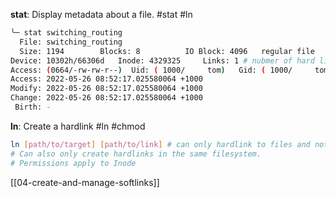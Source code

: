 **stat**: Display metadata about a file. #stat #ln 
``` sh
╰─ stat switching_routing 
  File: switching_routing
  Size: 1194      	Blocks: 8          IO Block: 4096   regular file
Device: 10302h/66306d	Inode: 4329325     Links: 1 # nubmer of hard links
Access: (0664/-rw-rw-r--)  Uid: ( 1000/     tom)   Gid: ( 1000/     tom)
Access: 2022-05-26 08:52:17.025580064 +1000
Modify: 2022-05-26 08:52:17.025580064 +1000
Change: 2022-05-26 08:52:17.025580064 +1000
 Birth: -
```

**ln**: Create a hardlink #ln #chmod
``` sh
ln [path/to/target] [path/to/link] # can only hardlink to files and not directories
# Can also only create hardlinks in the same filesystem.
# Permissions apply to Inode
```

[[04-create-and-manage-softlinks]]
